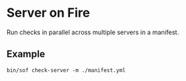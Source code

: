 # Server on Fire

Run checks in parallel across multiple servers in a manifest.

## Example

`bin/sof check-server -m ./manifest.yml`